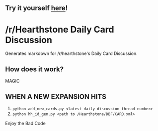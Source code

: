 ## Try it yourself [here](http://rissole.github.io/daily-card-discussion-gen/)!

# /r/Hearthstone Daily Card Discussion
Generates markdown for /r/hearthstone's Daily Card Discussion.

## How does it work?

MAGIC

## WHEN A NEW EXPANSION HITS

1. `python add_new_cards.py <latest daily discussion thread number>`
2. `python hh_id_gen.py <path to /Hearthstone/DBF/CARD.xml>`

Enjoy the Bad Code